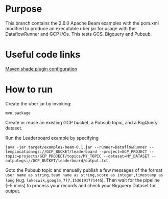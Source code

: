 # Purpose
This branch contains the 2.6.0 Apache Beam examples with the pom.xml modified to produce an executable uber jar for usage with the DataflowRunner and GCP I/Os. This tests GCS, Bigquery and Pubsub.

# Useful code links
[Maven shade plugin configuration](https://github.com/lukecwik/incubator-beam/blob/b31b8aa32e15f5e1f98d54561d1952884efe9d7f/pom.xml#L72)

# How to run
Create the uber jar by invoking: 
```
mvn package
```

Create or reuse an existing GCP bucket, a Pubsub topic, and a BigQuery dataset.

Run the Leaderboard example by specifying
```
java -jar target/examples-beam-0.1.jar --runner=DataflowRunner --tempLocation=gs://GCP_BUCKET/leaderboard --project=GCP_PROJECT --topic=projects/GCP_PROJECT/topics/MY_TOPIC --dataset=MY_DATASET --output=gs://GCP_BUCKET/leaderboard/output.txt
```

Goto the Pubsub topic and manually publish a few messages of the format `user name as string,team name as string,score as integer,timestamp as long` (e.g. `lukecwik,google,777,1536191771445`). Then wait for the pipeline (~5 mins) to process your records and check your Bigquery Dataset for output.
